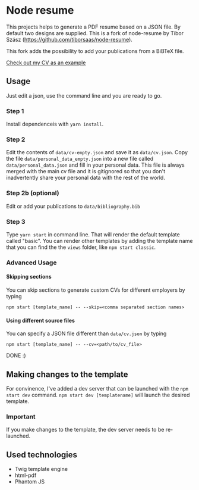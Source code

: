 # Node resume
This projects helps to generate a PDF resume based on a JSON file. By default two designs are supplied. This is a fork of node-resume by Tibor Szász (https://github.com/tiborsaas/node-resume).

This fork adds the possibility to add your publications from a BiBTeX file.

[Check out my CV as an example](cv.pdf)

## Usage
Just edit a json, use the command line and you are ready to go.

### Step 1

Install dependenceis with `yarn install`.

### Step 2

Edit the contents of `data/cv-empty.json` and save it as `data/cv.json`. Copy the file `data/personal_data_empty.json` into a new file called `data/personal_data.json` and fill in your personal data. This file is always merged with the main cv file and it is gitignored so that you don't inadvertently share your personal data with the rest of the world.

### Step 2b (optional)

Edit or add your publications to `data/bibliography.bib`

### Step 3

Type `yarn start` in command line. That will render the default template called "basic". You can render other templates by adding the template name that you can find the the `views` folder, like `npm start classic`.

### Advanced Usage

#### Skipping sections

You can skip sections to generate custom CVs for different employers by typing

```
npm start [template_name] -- --skip=<comma separated section names>
```

#### Using different source files

You can specify a JSON file different than `data/cv.json` by typing

```
npm start [template_name] -- --cv=<path/to/cv_file>
```

DONE :)

## Making changes to the template

For convinence, I've added a dev server that can be launched with the `npm start dev` command. `npm start dev [templatename]` will launch the desired template.

### Important
If you make changes to the template, the dev server needs to be re-launched.

## Used technologies
 * Twig template engine
 * html-pdf
 * Phantom JS
